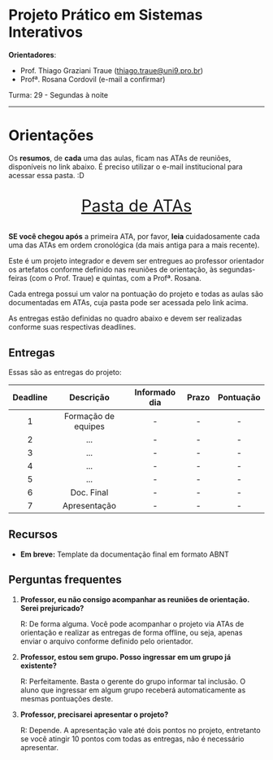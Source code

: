 # Projeto Prático em Sistemas Interativos

**Orientadores**: 
 - Prof. Thiago Graziani Traue (thiago.traue@uni9.pro.br)
 - Profª. Rosana Cordovil (e-mail a confirmar)


Turma: 29 - Segundas à noite


***


# Orientações

Os **resumos**, de **cada** uma das aulas, ficam nas ATAs de reuniões, disponíveis no link abaixo. É preciso utilizar o e-mail institucional para acessar essa pasta. :D

<p style="font-size:2.3em;text-align:center">
    <a href="https://drive.google.com/drive/folders/1gpgfaDYZFkDsuWgeRiKYBZqtPl5WbVZt?usp=sharing" target="_blank">Pasta de ATAs</a>
</p>

**SE você chegou após** a primeira ATA, por favor, **leia** cuidadosamente cada uma das ATAs em ordem cronológica (da mais antiga para a mais recente).

Este é um projeto integrador e devem ser entregues ao professor orientador os artefatos conforme definido nas reuniões de orientação, às segundas-feiras (com o Prof. Traue) e quintas, com a Profª. Rosana. 

Cada entrega possui um valor na pontuação do projeto e todas as aulas são documentadas em ATAs, cuja pasta pode ser acessada pelo link acima. 

As entregas estão definidas no quadro abaixo e devem ser realizadas conforme suas respectivas deadlines.


## Entregas


Essas são as entregas do projeto:


| Deadline |      Descrição      | Informado dia |   Prazo    | Pontuação |
|:--------:|:-------------------:|:-------------:|:----------:|:---------:|
|    1     | Formação de equipes |        -      |      -     |     -     |
|    2     | ...                 |        -      |      -     |     -     |
|    3     | ...                 |        -      |      -     |     -     |
|    4     | ...                 |        -      |      -     |     -     |
|    5     | ...                 |        -      |      -     |     -     |
|    6     | Doc. Final          |        -      |      -     |     -     |
|    7     | Apresentação        |        -      |      -     |     -     |


## Recursos

 - **Em breve:** Template da documentação final em formato ABNT



## Perguntas frequentes

1. **Professor, eu não consigo acompanhar as reuniões de orientação. Serei prejuricado?**
    
    R: De forma alguma. Você pode acompanhar o projeto via ATAs de orientação e realizar as entregas de forma offline, ou seja, apenas enviar o arquivo conforme definido pelo orientador.


2. **Professor, estou sem grupo. Posso ingressar em um grupo já existente?**
    
    R: Perfeitamente. Basta o gerente do grupo informar tal inclusão. O aluno que ingressar em algum grupo receberá automaticamente as mesmas pontuações deste.

3. **Professor, precisarei apresentar o projeto?**
    
    R: Depende. A apresentação vale até dois pontos no projeto, entretanto se você atingir 10 pontos com todas as entregas, não é necessário apresentar.    